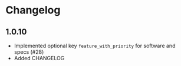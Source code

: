 # Changelog

## 1.0.10

- Implemented optional key `feature_with_priority` for software and specs (#28)
- Added CHANGELOG
